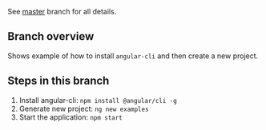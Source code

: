 See [master](https://github.com/dstanich/intro-to-angular-presentation) branch for all details.

## Branch overview
Shows example of how to install `angular-cli` and then create a new project.

## Steps in this branch
1.  Install angular-cli: `npm install @angular/cli -g`
2.  Generate new project: `ng new examples`
3.  Start the application: `npm start`
